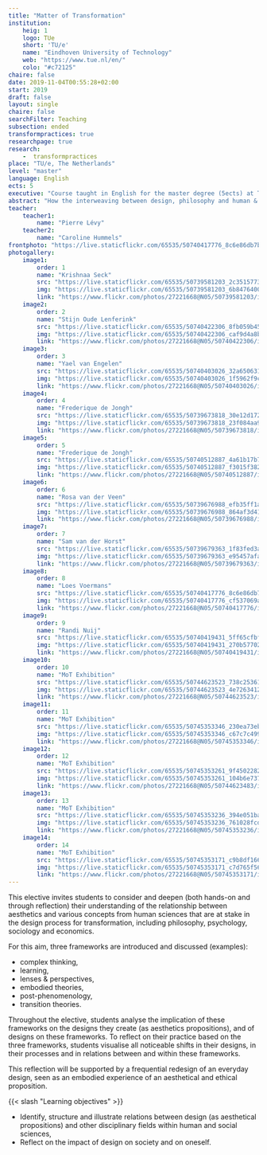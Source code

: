 ```yaml
---
title: "Matter of Transformation"
institution:
    heig: 1
    logo: TUe
    short: 'TU/e'
    name: "Eindhoven University of Technology"
    web: "https://www.tue.nl/en/"
    colo: "#c72125"
chaire: false
date: 2019-11-04T00:55:28+02:00
start: 2019
draft: false
layout: single
chaire: false
searchFilter: Teaching
subsection: ended
transformpractices: true
researchpage: true
research: 
    -  transformpractices
place: "TU/e, The Netherlands"
level: "master"
language: English
ects: 5
executive: "Course taught in English for the master degree (5ects) at TU/e, The Netherlands by Pierre Lévy and Caroline Hummels."
abstract: "How the interweaving between design, philosophy and human & social sciences impacts practices, societies and individuals"
teacher:
    teacher1:
        name: "Pierre Lévy"
    teacher2:
        name: "Caroline Hummels"
frontphoto: "https://live.staticflickr.com/65535/50740417776_8c6e86db7b.jpg"
photogallery:
    image1:
        order: 1
        name: "Krishnaa Seck"
        src: "https://live.staticflickr.com/65535/50739581203_2c35157739_q.jpg"
        img: "https://live.staticflickr.com/65535/50739581203_6b84764005_o.jpg"
        link: "https://www.flickr.com/photos/27221668@N05/50739581203/in/album-72157717434493976"
    image2:
        order: 2
        name: "Stijn Oude Lenferink"
        src: "https://live.staticflickr.com/65535/50740422306_8fb059b458_q.jpg"
        img: "https://live.staticflickr.com/65535/50740422306_caf9d4a8bb_o.jpg"
        link: "https://www.flickr.com/photos/27221668@N05/50740422306/in/album-72157717434493976"
    image3:
        order: 3
        name: "Yael van Engelen"
        src: "https://live.staticflickr.com/65535/50740403026_32a6506314_q.jpg"
        img: "https://live.staticflickr.com/65535/50740403026_1f5962f9c4_o.jpg"
        link: "https://www.flickr.com/photos/27221668@N05/50740403026/in/album-72157717434493976"
    image4:
        order: 4
        name: "Frederique de Jongh"
        src: "https://live.staticflickr.com/65535/50739673818_30e12d172d_q.jpg"
        img: "https://live.staticflickr.com/65535/50739673818_23f084aa9c_o.jpg"
        link: "https://www.flickr.com/photos/27221668@N05/50739673818/in/album-72157717434493976"
    image5:
        order: 5
        name: "Frederique de Jongh"
        src: "https://live.staticflickr.com/65535/50740512887_4a61b17b7d_q.jpg"
        img: "https://live.staticflickr.com/65535/50740512887_f3015f3823_o.jpg"
        link: "https://www.flickr.com/photos/27221668@N05/50740512887/in/album-72157717434493976"
    image6:
        order: 6
        name: "Rosa van der Veen"
        src: "https://live.staticflickr.com/65535/50739676988_efb35ff1a4_q.jpg"
        img: "https://live.staticflickr.com/65535/50739676988_864af3d414_o.png"
        link: "https://www.flickr.com/photos/27221668@N05/50739676988/in/album-72157717434493976"
    image7:
        order: 7
        name: "Sam van der Horst"
        src: "https://live.staticflickr.com/65535/50739679363_1f83fed3a5_q.jpg"
        img: "https://live.staticflickr.com/65535/50739679363_e95457afa4_o.jpg"
        link: "https://www.flickr.com/photos/27221668@N05/50739679363/in/album-72157717434493976"
    image8:
        order: 8
        name: "Loes Voermans"
        src: "https://live.staticflickr.com/65535/50740417776_8c6e86db7b_q.jpg"
        img: "https://live.staticflickr.com/65535/50740417776_cf537069a2_o.jpg"
        link: "https://www.flickr.com/photos/27221668@N05/50740417776/in/album-72157717434493976"
    image9:
        order: 9
        name: "Randi Nuij"
        src: "https://live.staticflickr.com/65535/50740419431_5ff65cfbfc_q.jpg"
        img: "https://live.staticflickr.com/65535/50740419431_270b57702c_o.jpg"
        link: "https://www.flickr.com/photos/27221668@N05/50740419431/in/album-72157717434493976"
    image10:
        order: 10
        name: "MoT Exhibition"
        src: "https://live.staticflickr.com/65535/50744623523_738c253615_q.jpg"
        img: "https://live.staticflickr.com/65535/50744623523_4e7263412c_o.jpg"
        link: "https://www.flickr.com/photos/27221668@N05/50744623523/in/album-72157717434493976"
    image11:
        order: 11
        name: "MoT Exhibition"
        src: "https://live.staticflickr.com/65535/50745353346_230ea73eb0_q.jpg"
        img: "https://live.staticflickr.com/65535/50745353346_c67c7c499b_o.jpg"
        link: "https://www.flickr.com/photos/27221668@N05/50745353346/in/album-72157717434493976"
    image12:
        order: 12
        name: "MoT Exhibition"
        src: "https://live.staticflickr.com/65535/50745353261_9f45022824_q.jpg"
        img: "https://live.staticflickr.com/65535/50745353261_104b6e7376_o.jpg"
        link: "https://www.flickr.com/photos/27221668@N05/50744623483/in/album-72157717434493976"
    image13:
        order: 13
        name: "MoT Exhibition"
        src: "https://live.staticflickr.com/65535/50745353236_394e051ba8_q.jpg"
        img: "https://live.staticflickr.com/65535/50745353236_761028fcdf_o.jpg"
        link: "https://www.flickr.com/photos/27221668@N05/50745353236/in/album-72157717434493976"
    image14:
        order: 14
        name: "MoT Exhibition"
        src: "https://live.staticflickr.com/65535/50745353171_c9b8df1660_q.jpg"
        img: "https://live.staticflickr.com/65535/50745353171_c7d765f56a_o.jpg"
        link: "https://www.flickr.com/photos/27221668@N05/50745353171/in/album-72157717434493976"
---
```

This elective invites students to consider and deepen (both hands-on and through reflection) their understanding of the relationship between aesthetics and various concepts from human sciences that are at stake in the design process for transformation, including philosophy, psychology, sociology and economics.</p>
For this aim, three frameworks are introduced and discussed (examples):
- complex thinking,
- learning,
- lenses & perspectives,
- embodied theories,
- post-phenomenology,
- transition theories.

Throughout the elective, students analyse the implication of these frameworks on the designs they create (as aesthetics propositions), and of designs on these frameworks. To reflect on their practice based on the three frameworks, students visualise all noticeable shifts in their designs, in their processes and in relations between and within these frameworks.  
    
This reflection will be supported by a frequential redesign of an everyday design, seen as an embodied experience of an aesthetical and ethical proposition.

{{< slash "Learning objectives" >}}
- Identify, structure and illustrate relations between design (as aesthetical propositions) and other disciplinary fields within human and social sciences,
- Reflect on the impact of design on society and on oneself.</ul>